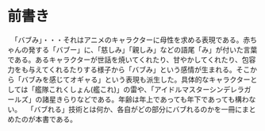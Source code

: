 # 前書き

　「バブみ」・・・それはアニメのキャラクターに母性を求める表現である。赤ちゃんの発する「バブー」に、「慈しみ」「親しみ」などの語尾「み」が付いた言葉である。あるキャラクターが世話を焼いてくれたり、甘やかしてくれたり、包容力をも与えてくれるたりする様子から「バブみ」という感情が生まれる。そこから「バブみを感じてオギャる」という表現も派生した。具体的なキャラクターとしては「艦隊これくしょん(艦これ)」の雷や、「アイドルマスターシンデレラガールズ」の諸星きらりなどである。年齢は年上であっても年下であっても構わない。
　「バブれる」技術とは何か、各自がどの部分にバブれるのかを一冊にまとめたのが本書である。
